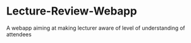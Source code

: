 # Lecture-Review-Webapp
A webapp aiming at making lecturer aware of level of understanding of attendees
